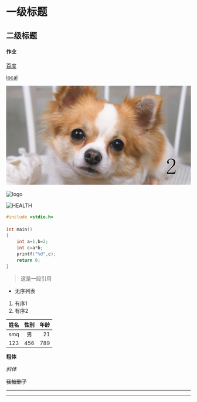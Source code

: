 # 一级标题

## 二级标题
#### 作业
[百度](https://www.baidu.com/)

[local](./local.md)

![2](./2.jpg)

![logo](https://github.com/xgqfrms/DataStructure/blob/gh-pages/images/icon.png)

![HEALTH](https://gimg2.baidu.com/image_search/src=http%3A%2F%2F5b0988e595225.cdn.sohucs.com%2Fq_70%2Cc_zoom%2Cw_640%2Fimages%2F20180419%2F649a161bc4eb4920b5eb8c3aca7b4ead.jpeg&refer=http%3A%2F%2F5b0988e595225.cdn.sohucs.com&app=2002&size=f9999,10000&q=a80&n=0&g=0n&fmt=jpeg?sec=1622125070&t=608d69acd4ffdb57a5436991ee3ff1c9"HEALTH")


```c
#include <stdio.h>

int main()
{
    int a=1,b=2;
    int c=a*b;
    printf("%d",c);
    return 0;
}
```
>这是一段引用

- 无序列表
1. 有序1
2. 有序2

姓名|性别|年龄
---|:--:|---:
smq|男|21
123|456|789


**粗体**

*斜体*

~~我被删了~~

-----
*****
